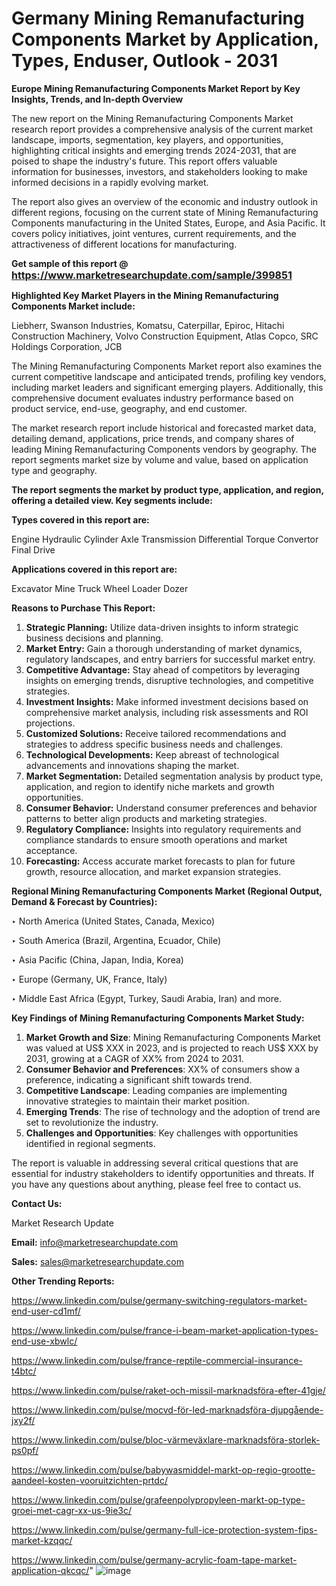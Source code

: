 # Germany Mining Remanufacturing Components Market by Application, Types, Enduser, Outlook - 2031

<strong>Europe Mining Remanufacturing Components Market Report by Key Insights, Trends, and In-depth Overview</strong>

The new report on the Mining Remanufacturing Components Market research report provides a comprehensive analysis of the current market landscape, imports, segmentation, key players, and opportunities, highlighting critical insights and emerging trends 2024-2031,</strong> that are poised to shape the industry's future. This report offers valuable information for businesses, investors, and stakeholders looking to make informed decisions in a rapidly evolving market.

The report also gives an overview of the economic and industry outlook in different regions, focusing on the current state of Mining Remanufacturing Components manufacturing in the United States, Europe, and Asia Pacific. It covers policy initiatives, joint ventures, current requirements, and the attractiveness of different locations for manufacturing.

<strong>Get sample of this report @ <a href=https://www.marketresearchupdate.com/sample/399851><font size=3 color=#0000ff>https://www.marketresearchupdate.com/sample/399851</font></a></strong>

<strong>Highlighted Key Market Players in the Mining Remanufacturing Components Market include:</strong>

Liebherr, Swanson Industries, Komatsu, Caterpillar, Epiroc, Hitachi Construction Machinery, Volvo Construction Equipment, Atlas Copco, SRC Holdings Corporation, JCB

The Mining Remanufacturing Components Market report also examines the current competitive landscape and anticipated trends, profiling key vendors, including market leaders and significant emerging players. Additionally, this comprehensive document evaluates industry performance based on product service, end-use, geography, and end customer.

The market research report include historical and forecasted market data, detailing demand, applications, price trends, and company shares of leading Mining Remanufacturing Components vendors by geography. The report segments market size by volume and value, based on application type and geography.

<strong>The report segments the market by product type, application, and region, offering a detailed view. Key segments include:</strong>

<strong>Types covered in this report are:</strong>

Engine
Hydraulic Cylinder
Axle
Transmission
Differential
Torque Convertor
Final Drive

<strong>Applications covered in this report are:</strong>

Excavator
Mine Truck
Wheel Loader
Dozer

<strong>Reasons to Purchase This Report:</strong>
<ol>
  <li><strong>Strategic Planning:</strong> Utilize data-driven insights to inform strategic business decisions and planning.</li>
  <li><strong>Market Entry:</strong> Gain a thorough understanding of market dynamics, regulatory landscapes, and entry barriers for successful market entry.</li>
  <li><strong>Competitive Advantage:</strong> Stay ahead of competitors by leveraging insights on emerging trends, disruptive technologies, and competitive strategies.</li>
  <li><strong>Investment Insights:</strong> Make informed investment decisions based on comprehensive market analysis, including risk assessments and ROI projections.</li>
  <li><strong>Customized Solutions:</strong> Receive tailored recommendations and strategies to address specific business needs and challenges.</li>
  <li><strong>Technological Developments:</strong> Keep abreast of technological advancements and innovations shaping the market.</li>
  <li><strong>Market Segmentation:</strong> Detailed segmentation analysis by product type, application, and region to identify niche markets and growth opportunities.</li>
  <li><strong>Consumer Behavior:</strong> Understand consumer preferences and behavior patterns to better align products and marketing strategies.</li>
  <li><strong>Regulatory Compliance:</strong> Insights into regulatory requirements and compliance standards to ensure smooth operations and market acceptance.</li>
  <li><strong>Forecasting:</strong> Access accurate market forecasts to plan for future growth, resource allocation, and market expansion strategies.</li>
</ol>

<strong>Regional Mining Remanufacturing Components Market (Regional Output, Demand &amp; Forecast by Countries):</strong>

‣ North America (United States, Canada, Mexico)

‣ South America (Brazil, Argentina, Ecuador, Chile)

‣ Asia Pacific (China, Japan, India, Korea)

‣ Europe (Germany, UK, France, Italy)

‣ Middle East Africa (Egypt, Turkey, Saudi Arabia, Iran) and more.

<strong>Key Findings of Mining Remanufacturing Components Market Study:</strong>
<ol>
  <li><strong>Market Growth and Size</strong>: Mining Remanufacturing Components Market was valued at US$ XXX in 2023, and is projected to reach US$ XXX by 2031, growing at a CAGR of XX% from 2024 to 2031.</li>
  <li><strong>Consumer Behavior and Preferences</strong>: XX% of consumers show a preference, indicating a significant shift towards trend.</li>
  <li><strong>Competitive Landscape</strong>: Leading companies are implementing innovative strategies to maintain their market position.</li>
  <li><strong>Emerging Trends</strong>: The rise of technology and the adoption of trend are set to revolutionize the industry.</li>
  <li><strong>Challenges and Opportunities</strong>: Key challenges with opportunities identified in regional segments.</li>
</ol>

The report is valuable in addressing several critical questions that are essential for industry stakeholders to identify opportunities and threats. If you have any questions about anything, please feel free to contact us.

<strong>Contact Us:</strong>

Market Research Update

<strong>Email:</strong> info@marketresearchupdate.com

<strong>Sales:</strong> sales@marketresearchupdate.com

<strong>Other Trending Reports:</strong>

<a href=https://www.linkedin.com/pulse/germany-switching-regulators-market-end-user-cd1mf/>https://www.linkedin.com/pulse/germany-switching-regulators-market-end-user-cd1mf/</a>

<a href=https://www.linkedin.com/pulse/france-i-beam-market-application-types-end-use-xbwlc/>https://www.linkedin.com/pulse/france-i-beam-market-application-types-end-use-xbwlc/</a>

<a href=https://www.linkedin.com/pulse/france-reptile-commercial-insurance-t4btc/>https://www.linkedin.com/pulse/france-reptile-commercial-insurance-t4btc/</a>

<a href=https://www.linkedin.com/pulse/raket-och-missil-marknadsföra-efter-41gje/>https://www.linkedin.com/pulse/raket-och-missil-marknadsföra-efter-41gje/</a>

<a href=https://www.linkedin.com/pulse/mocvd-för-led-marknadsföra-djupgående-jxy2f/>https://www.linkedin.com/pulse/mocvd-för-led-marknadsföra-djupgående-jxy2f/</a>

<a href=https://www.linkedin.com/pulse/bloc-värmeväxlare-marknadsföra-storlek-ps0pf/>https://www.linkedin.com/pulse/bloc-värmeväxlare-marknadsföra-storlek-ps0pf/</a>

<a href=https://www.linkedin.com/pulse/babywasmiddel-markt-op-regio-grootte-aandeel-kosten-vooruitzichten-prtdc/>https://www.linkedin.com/pulse/babywasmiddel-markt-op-regio-grootte-aandeel-kosten-vooruitzichten-prtdc/</a>

<a href=https://www.linkedin.com/pulse/grafeenpolypropyleen-markt-op-type-groei-met-cagr-xx-us-9ie3c/>https://www.linkedin.com/pulse/grafeenpolypropyleen-markt-op-type-groei-met-cagr-xx-us-9ie3c/</a>

<a href=https://www.linkedin.com/pulse/germany-full-ice-protection-system-fips-market-kzqqc/>https://www.linkedin.com/pulse/germany-full-ice-protection-system-fips-market-kzqqc/</a>

<a href=https://www.linkedin.com/pulse/germany-acrylic-foam-tape-market-application-qkcqc/>https://www.linkedin.com/pulse/germany-acrylic-foam-tape-market-application-qkcqc/</a>"
![image](https://github.com/user-attachments/assets/f03910f7-ed3b-43a1-94ae-a0bb39ec31b1)
